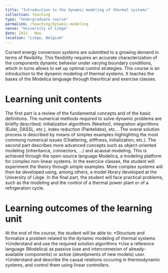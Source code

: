 ```yaml
---
title: "Introduction to the dynamic modeling of thermal systems"
collection: teaching
type: "Undergraduate course"
permalink: /teaching/dynamic-modeling
venue: "University of Liège"
date: 2013 - Now
location: "Liège, Belgium"
---
```


Current energy conversion systems are submitted to a growing demand in terms of flexibility. This flexibility requires an accurate characterization of the components dynamic behavior under varying boundary conditions, which in turns allows to set up optimal control strategies.
This course is an introduction to the dynamic modeling of thermal systems. It teaches the bases of the Modelica language through theoritical and exercise classes.

Learning unit contents
======
The first part is a review of the fundamental concepts and of the basic definitions. The numerical methods required to solve dynamic problems are briefly described; initialization algorithms (Newton), integration algorithms (Euler, DASSL, etc.), index reduction (Pantelides), etc... The overal solution process is described by means of simples examples highlighting the most commong numerical issues (Chattering, stiffness, initialization, etc.).
The second part describes more advanced concepts such as object-oriented modeling (inheritance, connectors, ...) and acausal modeling. This is achieved through the open-source language Modelica, a modeling platform for complex non-linear systems. In the exercice classes, the student will experiment the theory through simple examples. More complex systems will then be developed using, among others, a model library developed at the University of Liege.
In the final part, the student will face practical problems, such as the modeling and the control of a thermal power plant or of a refrigeration cycle.

Learning outcomes of the learning unit
=======
At the end of the course, the student will be able to:
*Structure and formalize a problem related to the dynamic modeling of thermal systems
*Understand and use the required solution algorithms
*Use a reference language (Modelica) as passive (use and interconnexion of already-available components) or active (develpments of new models) user.
*Understand and describe the causal relations occuring in thermodynamic systems, and control them using linear controllers.

